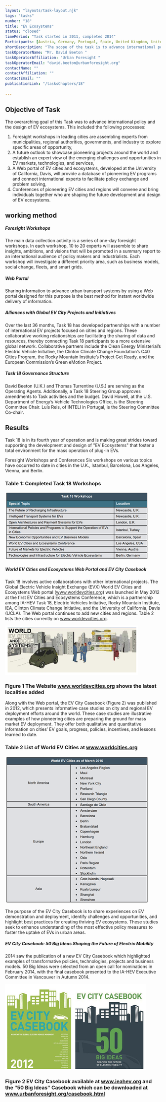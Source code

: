 ```yaml
---
layout: "layouts/task-layout.njk"
tags: "tasks"
number: "18"
title: "EV Ecosystems"
status: "closed"
timePeriod: "Task started in 2011, completed 2014"
Participants: [Austria, Germany, Portugal, Spain, United Kingdom, United States ]
shortDescription: "The scope of the task is to advance international policy and the design of EV ecosystems"
taskOperatorName: "Mr. David Beeton "
taskOperatorAffiliation: "Urban Foresight "
taskOperatorEmail: "david.beeton@urbanforesight.org"
contactName: ""
contactAffiliation: ""
contactEmail: ""
publicationLink: "/tasksChapters/18"

---
```


## Objective of Task
The overarching goal of this Task was to advance international policy and the design of EV ecosystems. This included the following processes:  

1. Foresight workshops in leading cities are assembling experts from municipalities, regional authorities, governments, and industry to explore specific areas of opportunity, 
2. A future outlook to showcase pioneering projects around the world and establish an expert view of the emerging challenges and opportunities in EV markets, technologies, and services, 
3. A Web portal of EV cities and ecosystems, developed at the University of California, Davis, will provide a database of pioneering EV programs and connect international experts to facilitate policy exchange and problem solving, 
4. Conferences of pioneering EV cities and regions will convene and bring individuals together who are shaping the future development and design of EV ecosystems. 

## working method

##### Foresight Workshops  
The main data collection activity is a series of one-day foresight workshops. In each workshop, 10 to 20 experts will assemble to share insights, ambitions, and visions that will be promoted in a summary report to an international audience of policy makers and industrialists. Each workshop will investigate a different priority area, such as business models, social change, fleets, and smart grids.  

##### Web Portal  
Sharing information to advance urban transport systems by using a Web portal designed for this purpose is the best method for instant worldwide delivery of information. 

##### Alliances with Global EV City Projects and Initiatives  

Over the last 36 months, Task 18 has developed partnerships with a number of international EV projects focused on cities and regions. These collaborative working relationships are facilitating the sharing of data and resources, thereby connecting Task 18 participants to a more extensive global network. Collaborative partners include the Clean Energy Ministerial’s Electric Vehicle Initiative, the Clinton Climate Change Foundation’s C40 Cities Program, the Rocky Mountain Institute’s Project Get Ready, and the European Commission’s Green eMotion Project. 

##### Task 18 Governance Structure  

David Beeton (U.K.) and Thomas Turrentine (U.S.) are serving as the Operating Agents. Additionally, a Task 18 Steering Group approves amendments to Task activities and the budget. David Howell, at the U.S. Department of Energy’s Vehicle Technologies Office, is the Steering Committee Chair. Luís Reis, of INTELI in Portugal, is the Steering Committee Co-chair. 

## Results
Task 18 is in its fourth year of operation and is making great strides toward supporting the development and design of "EV Ecosystems" that foster a total environment for the mass operation of plug-in EVs. 

Foresight Workshops and Conferences Six workshops on various topics have occurred to date in cities in the U.K., Istanbul, Barcelona, Los Angeles, Vienna, and Berlin.

### Table 1: Completed Task 18 Workshops
![Tux, the Linux mascot](/assets/images/task18_figure_one.png)

##### World EV Cities and Ecosystems Web Portal and EV City Casebook  

Task 18 involves active collaborations with other international projects. The Global Electric Vehicle Insight Exchange (EVX) World EV Cities and Ecosystems Web portal (www.worldevcities.org) was launched in May 2012 at the first EV Cities and Ecosystems Conference, which is a partnership among IA-HEV Task 18, Electric Vehicles Initiative, Rocky Mountain Institute, IEA, Clinton Climate Change Initiative, and the University of California, Davis (UCLA). The Web portal continues to add new cities and regions. Table 2 lists the cities currently on www.worldevcities.org.

![Tux, the Linux mascot](/assets/images/task18_figure_two.png)
### Figure 1 The Website www.worldevcities.org shows the latest localities added

Along with the Web portal, the EV City Casebook (Figure 2) was published in 2012, which presents informative case studies on city and regional EV deployment efforts around the world. These case studies are illustrative examples of how pioneering cities are preparing the ground for mass market EV deployment. They offer both qualitative and quantitative information on cities’ EV goals, progress, policies, incentives, and lessons learned to date.  

### Table 2 List of World EV Cities at www.worldcities.org
![Tux, the Linux mascot](/assets/images/task18_figure_three.png)

The purpose of the EV City Casebook is to share experiences on EV demonstration and deployment, identify challenges and opportunities, and highlight best practices for creating thriving EV ecosystems. These studies seek to enhance understanding of the most effective policy measures to foster the uptake of EVs in urban areas. 

##### EV City Casebook: 50 Big Ideas Shaping the Future of Electric Mobility  

2014 saw the publication of a new EV City Casebook which highlighted examples of transformative policies, technologies, projects and business models. 50 Big Ideas were selected from an open call for nominations in February 2014, with the final casebook presented to the IA-HEV Executive Committee in Vancouver in Autumn 2014.

![Tux, the Linux mascot](/assets/images/task18_figure_four.png)
### Figure 2 EV City Casebook available at www.ieahev.org and the "50 Big Ideas" Casebook which can be downloaded at www.urbanforesight.org/casebook.html